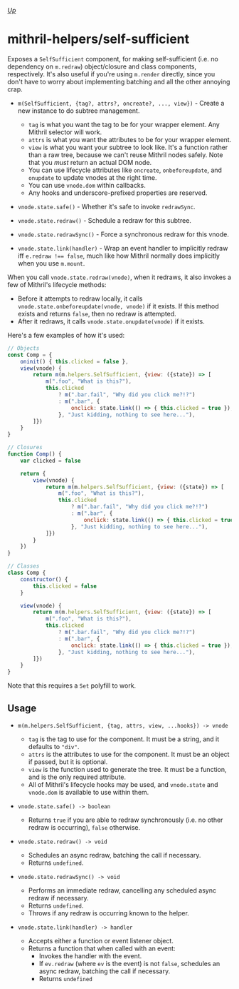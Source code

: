 [*Up*](./api.md)

# mithril-helpers/self-sufficient

Exposes a `SelfSufficient` component, for making self-sufficient (i.e. no dependency on `m.redraw`) object/closure and class components, respectively. It's also useful if you're using `m.render` directly, since you don't have to worry about implementing batching and all the other annoying crap.

- `m(SelfSufficient, {tag?, attrs?, oncreate?, ..., view})` - Create a new instance to do subtree management.
    - `tag` is what you want the tag to be for your wrapper element. Any Mithril selector will work.
    - `attrs` is what you want the attributes to be for your wrapper element.
    - `view` is what you want your subtree to look like. It's a function rather than a raw tree, because we can't reuse Mithril nodes safely. Note that you *must* return an actual DOM node.
    - You can use lifecycle attributes like `oncreate`, `onbeforeupdate`, and `onupdate` to update vnodes at the right time.
    - You can use `vnode.dom` within callbacks.
    - Any hooks and underscore-prefixed properties are reserved.

- `vnode.state.safe()` - Whether it's safe to invoke `redrawSync`.

- `vnode.state.redraw()` - Schedule a redraw for this subtree.

- `vnode.state.redrawSync()` - Force a synchronous redraw for this vnode.

- `vnode.state.link(handler)` - Wrap an event handler to implicitly redraw iff `e.redraw !== false`, much like how Mithril normally does implicitly when you use `m.mount`.

When you call `vnode.state.redraw(vnode)`, when it redraws, it also invokes a few of Mithril's lifecycle methods:

- Before it attempts to redraw locally, it calls `vnode.state.onbeforeupdate(vnode, vnode)` if it exists. If this method exists and returns `false`, then no redraw is attempted.
- After it redraws, it calls `vnode.state.onupdate(vnode)` if it exists.

Here's a few examples of how it's used:

```js
// Objects
const Comp = {
    oninit() { this.clicked = false },
    view(vnode) {
        return m(m.helpers.SelfSufficient, {view: ({state}) => [
            m(".foo", "What is this?"),
            this.clicked
                ? m(".bar.fail", "Why did you click me?!?")
                : m(".bar", {
                    onclick: state.link(() => { this.clicked = true }),
                }, "Just kidding, nothing to see here..."),
        ]})
    }
}

// Closures
function Comp() {
    var clicked = false

    return {
        view(vnode) {
            return m(m.helpers.SelfSufficient, {view: ({state}) => [
                m(".foo", "What is this?"),
                this.clicked
                    ? m(".bar.fail", "Why did you click me?!?")
                    : m(".bar", {
                        onclick: state.link(() => { this.clicked = true }),
                    }, "Just kidding, nothing to see here..."),
            ]})
        }
    })
}

// Classes
class Comp {
    constructor() {
        this.clicked = false
    }

    view(vnode) {
        return m(m.helpers.SelfSufficient, {view: ({state}) => [
            m(".foo", "What is this?"),
            this.clicked
                ? m(".bar.fail", "Why did you click me?!?")
                : m(".bar", {
                    onclick: state.link(() => { this.clicked = true }),
                }, "Just kidding, nothing to see here..."),
        ]})
    }
}
```

Note that this requires a `Set` polyfill to work.

## Usage

- `m(m.helpers.SelfSufficient, {tag, attrs, view, ...hooks}) -> vnode`

    - `tag` is the tag to use for the component. It must be a string, and it defaults to `"div"`.
    - `attrs` is the attributes to use for the component. It must be an object if passed, but it is optional.
    - `view` is the function used to generate the tree. It must be a function, and is the only required attribute.
    - All of Mithril's lifecycle hooks may be used, and `vnode.state` and `vnode.dom` is available to use within them.

- `vnode.state.safe() -> boolean`

    - Returns `true` if you are able to redraw synchronously (i.e. no other redraw is occurring), `false` otherwise.

- `vnode.state.redraw() -> void`

    - Schedules an async redraw, batching the call if necessary.
    - Returns `undefined`.

- `vnode.state.redrawSync() -> void`

    - Performs an immediate redraw, cancelling any scheduled async redraw if necessary.
    - Returns `undefined`.
    - Throws if any redraw is occurring known to the helper.

- `vnode.state.link(handler) -> handler`

    - Accepts either a function or event listener object.
    - Returns a function that when called with an event:
        - Invokes the handler with the event.
        - If `ev.redraw` (where `ev` is the event) is not `false`, schedules an async redraw, batching the call if necessary.
        - Returns `undefined`
